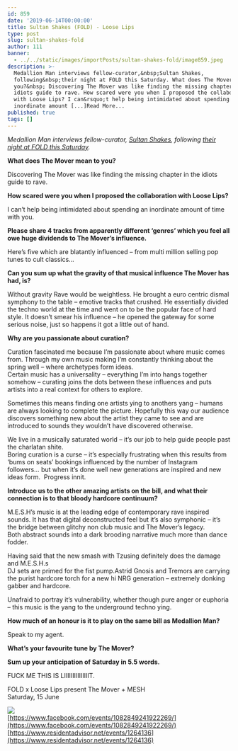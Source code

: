 ```yaml
---
id: 859
date: '2019-06-14T00:00:00'
title: Sultan Shakes (FOLD) - Loose Lips
type: post
slug: sultan-shakes-fold
author: 111
banner:
  - ../../static/images/importPosts/sultan-shakes-fold/image859.jpeg
description: >-
  Medallion Man interviews fellow-curator,&nbsp;Sultan Shakes,
  following&nbsp;their night at FOLD this Saturday. What does The Mover mean to
  you?&nbsp; Discovering The Mover was like finding the missing chapter in the
  idiots guide to rave. How scared were you when I proposed the collaboration
  with Loose Lips? I can&rsquo;t help being intimidated about spending an
  inordinate amount [...]Read More...
published: true
tags: []
---
```

_Medallion Man interviews fellow-curator,_ [_Sultan Shakes_](https://www.facebook.com/sultanshakes/)_, following_ [_their night at FOLD this Saturday_](https://www.facebook.com/events/1082849241922269/)_._

**What does The Mover mean to you?** 

Discovering The Mover was like finding the missing chapter in the idiots guide to rave.

**How scared were you when I proposed the collaboration with Loose Lips?**

I can’t help being intimidated about spending an inordinate amount of time with you. 

**Please share 4 tracks from apparently different ‘genres’ which you feel all owe huge dividends to The Mover’s influence.**

Here’s five which are blatantly influenced – from multi million selling pop tunes to cult classics…

  

**Can you sum up what the gravity of that musical influence The Mover has had, is?**

Without gravity Rave would be weightless. He brought a euro centric dismal symphony to the table – emotive tracks that crushed. He essentially divided the techno world at the time and went on to be the popular face of hard style. It doesn’t smear his influence – he opened the gateway for some serious noise, just so happens it got a little out of hand.

**Why are you passionate about curation?**

Curation fascinated me because I’m passionate about where music comes from. Through my own music making I’m constantly thinking about the spring well – where archetypes form ideas.  
Certain music has a universality – everything I’m into hangs together somehow – curating joins the dots between these influences and puts artists into a real context for others to explore. 

Sometimes this means finding one artists ying to anothers yang – humans are always looking to complete the picture. Hopefully this way our audience discovers something new about the artist they came to see and are introduced to sounds they wouldn’t have discovered otherwise.

We live in a musically saturated world – it’s our job to help guide people past the charlatan shite.  
Boring curation is a curse – it’s especially frustrating when this results from ‘bums on seats’ bookings influenced by the number of Instagram followers… but when it’s done well new generations are inspired and new ideas form.  Progress innit.

**Introduce us to the other amazing artists on the bill, and what their connection is to that bloody hardcore continuum?**

M.E.S.H’s music is at the leading edge of contemporary rave inspired sounds. It has that digital deconstructed feel but it’s also symphonic – it’s the bridge between glitchy non club music and The Mover’s legacy.  
Both abstract sounds into a dark brooding narrative much more than dance fodder. 

Having said that the new smash with Tzusing definitely does the damage and M.E.S.H.s  
DJ sets are primed for the fist pump.Astrid Gnosis and Tremors are carrying the purist hardcore torch for a new hi NRG generation – extremely donking gabber and hardcore. 

Unafraid to portray it’s vulnerability, whether though pure anger or euphoria – this music is the yang to the underground techno ying. 

**How much of an honour is it to play on the same bill as Medallion Man?**

Speak to my agent.

**What’s your favourite tune by The Mover?**

**Sum up your anticipation of Saturday in 5.5 words.** 

FUCK ME THIS IS LIIIIIIIIIIIIIIIT.

FOLD x Loose Lips present The Mover + MESH  
Saturday, 15 June

![](/wp-content/uploads/live/img/wysiwyg/5d02c569cf84b.jpg)  
[](https://www.facebook.com/events/1082849241922269/)[https://www.facebook.com/events/1082849241922269/](https://www.facebook.com/events/1082849241922269/)  
[](https://www.residentadvisor.net/events/1264136)[https://www.residentadvisor.net/events/1264136](https://www.residentadvisor.net/events/1264136)
